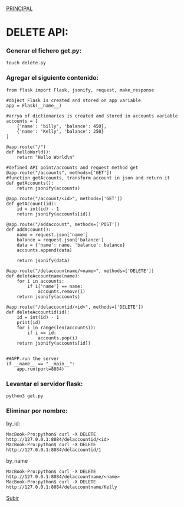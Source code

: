 <a name='top'></a>

[PRINCIPAL](README_PyRest.md) 

# DELETE API:

### Generar el fichero get.py:
    touch delete.py
 
### Agregar el siguiente contenido: 
    from flask import Flask, jsonify, request, make_response
    
    #object Flask is created and stored on app variable
    app = Flask(__name__)
    
    #arrya of dictionaries is created and stored in accounts variable
    accounts = [
        {'name': 'billy', 'balance': 450},
        {'name': 'Kelly', 'balance': 250}
    ]
    
    @app.route("/")
    def helloWorld():
        return "Hello World\n"
    
    #defined API point/accounts and request method get
    @app.route("/accounts", methods=['GET'])
    #function getAccounts, transform account in json and return it
    def getAccounts():
        return jsonify(accounts)
    
    @app.route("/account/<id>", methods=['GET'])
    def getAccount(id):
        id = int(id) - 1
        return jsonify(accounts[id])
    
    @app.route("/addaccount", methods=['POST'])
    def addAccount():
        name = request.json['name']
        balance = request.json['balance']
        data = {'name': name, 'balance': balance}
        accounts.append(data)
    
        return jsonify(data)
    
    @app.route("/delaccountname/<name>", methods=['DELETE'])
    def deleteAccountname(name):
        for i in accounts:
            if i['name'] == name:
                accounts.remove(i)
        return jsonify(accounts)
    
    @app.route("/delaccountid/<id>", methods=['DELETE'])
    def deleteAccountid(id):
        id = int(id) - 1
        print(id)
        for i in range(len(accounts)):
            if i == id:
                accounts.pop(i)
        return jsonify(accounts[id])
    
    
    ##APP.run the server
    if __name__ == "__main__":
        app.run(port=8084)
        
### Levantar el servidor flask:
    python3 get.py
    
### Eliminar por nombre:
by_id:    

    MacBook-Pro:python$ curl -X DELETE http://127.0.0.1:8084/delaccountid/<id>
    MacBook-Pro:python$ curl -X DELETE http://127.0.0.1:8084/delaccountid/1
    
by_name
    
    MacBook-Pro:python$ curl -X DELETE http://127.0.0.1:8084/delaccountname/<name>
    MacBook-Pro:python$ curl -X DELETE http://127.0.0.1:8084/delaccountname/Kelly


[Subir](#top)